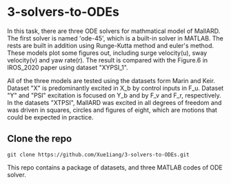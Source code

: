 # 3-solvers-to-ODEs

In this task, there are three ODE solvers for mathmatical model of MallARD. The first solver is named 'ode-45', which is a built-in solver in MATLAB. The rests are built in addition using Runge-Kutta method and euler's method. These models plot some figures out, including surge velocity(u), sway velocity(v) and yaw rate(r). The result is compared with the Figure.6 in IROS_2020 paper using dataset "XYPSI_1".

All of the three models are tested using the datasets form Marin and Keir. Dataset "X" is predominantly excited in X_b by control inputs in F_u. Dataset "Y" and "PSI" excitation is focused on Y_b and by F_v and F_r, respectively.  In the datasets "XTPSI", MallARD was excited in all degrees of freedom and was driven in squares, circles and figures of eight, which are motions that could be expected in practice. 

## Clone the repo

    git clone https://github.com/Xue1iang/3-solvers-to-ODEs.git

This repo contains a package of datasets, and three MATLAB codes of ODE solver.

## 
